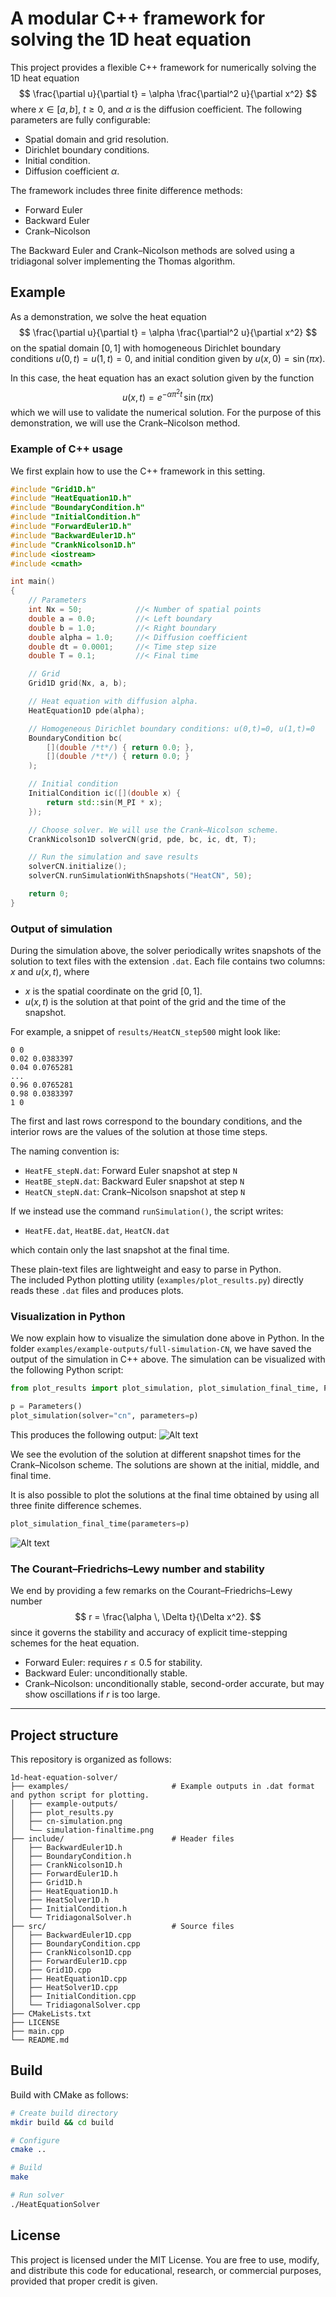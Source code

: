 # A modular C++ framework for solving the 1D heat equation
This project provides a flexible C++ framework for numerically solving the 1D heat equation
$$
    \frac{\partial u}{\partial t} = \alpha \frac{\partial^2 u}{\partial x^2}
$$
where $x \in [a, b]$, $t \geq 0$, and $\alpha$ is the diffusion coefficient. The following parameters are fully configurable:
- Spatial domain and grid resolution. 
- Dirichlet boundary conditions. 
- Initial condition.
- Diffusion coefficient $\alpha$.

The framework includes three finite difference methods: 
- Forward Euler
- Backward Euler
- Crank–Nicolson

The Backward Euler and Crank–Nicolson methods are solved using a tridiagonal solver implementing the Thomas algorithm. 

## Example
As a demonstration, we solve the heat equation
$$
    \frac{\partial u}{\partial t} = \alpha \frac{\partial^2 u}{\partial x^2}
$$
on the spatial domain $[0, 1]$ with homogeneous Dirichlet boundary conditions $u(0, t) = u(1, t) = 0$, and initial condition given by $u(x, 0) = \sin(\pi x)$. 

In this case, the heat equation has an exact solution given by the function
$$
    u(x, t) = e^{-\alpha \pi^2 t} \, \sin(\pi x)
$$
which we will use to validate the numerical solution. For the purpose of this demonstration, we will use the Crank–Nicolson method. 

### Example of C++ usage
We first explain how to use the C++ framework in this setting. 

```cpp
#include "Grid1D.h"
#include "HeatEquation1D.h"
#include "BoundaryCondition.h"
#include "InitialCondition.h"
#include "ForwardEuler1D.h"
#include "BackwardEuler1D.h"
#include "CrankNicolson1D.h"
#include <iostream>
#include <cmath>

int main()
{
    // Parameters 
    int Nx = 50;            //< Number of spatial points
    double a = 0.0;         //< Left boundary
    double b = 1.0;         //< Right boundary
    double alpha = 1.0;     //< Diffusion coefficient
    double dt = 0.0001;     //< Time step size
    double T = 0.1;         //< Final time

    // Grid
    Grid1D grid(Nx, a, b);

    // Heat equation with diffusion alpha. 
    HeatEquation1D pde(alpha);

    // Homogeneous Dirichlet boundary conditions: u(0,t)=0, u(1,t)=0
    BoundaryCondition bc(
        [](double /*t*/) { return 0.0; },
        [](double /*t*/) { return 0.0; }
    );

    // Initial condition
    InitialCondition ic([](double x) {
        return std::sin(M_PI * x);
    });

    // Choose solver. We will use the Crank–Nicolson scheme. 
    CrankNicolson1D solverCN(grid, pde, bc, ic, dt, T);

    // Run the simulation and save results
    solverCN.initialize();
    solverCN.runSimulationWithSnapshots("HeatCN", 50);

    return 0;
}
```

### Output of simulation
During the simulation above, the solver periodically writes snapshots of the solution to text files with the extension `.dat`. Each file contains two columns: $x$ and $u(x, t)$, where
- $x$ is the spatial coordinate on the grid $[0, 1]$. 
- $u(x, t)$ is the solution at that point of the grid and the time of the snapshot. 

For example, a snippet of `results/HeatCN_step500` might look like: 
```
0 0
0.02 0.0383397
0.04 0.0765281
...
0.96 0.0765281
0.98 0.0383397
1 0
```
The first and last rows correspond to the boundary conditions, and the interior rows are the values of the solution at those time steps.

The naming convention is:

- `HeatFE_stepN.dat`: Forward Euler snapshot at step `N`  
- `HeatBE_stepN.dat`: Backward Euler snapshot at step `N`  
- `HeatCN_stepN.dat`: Crank–Nicolson snapshot at step `N`

If we instead use the command `runSimulation()`, the script writes:

- `HeatFE.dat`, `HeatBE.dat`, `HeatCN.dat`

which contain only the last snapshot at the final time. 

These plain-text files are lightweight and easy to parse in Python.  
The included Python plotting utility (`examples/plot_results.py`) directly reads these `.dat` files and produces plots. 

### Visualization in Python
We now explain how to visualize the simulation done above in Python. In the folder `examples/example-outputs/full-simulation-CN`, we have saved the output of the simulation in C++ above. The simulation can be visualized with the following Python script:

```python
from plot_results import plot_simulation, plot_simulation_final_time, Parameters

p = Parameters()
plot_simulation(solver="cn", parameters=p)
```

This produces the following output:
![Alt text](examples/cn-simulation.png)

We see the evolution of the solution at different snapshot times for the Crank–Nicolson scheme. The solutions are shown at the initial, middle, and final time. 

It is also possible to plot the solutions at the final time obtained by using all three finite difference schemes. 

```python
plot_simulation_final_time(parameters=p)
```

![Alt text](examples/simulation-finaltime.png)

### The Courant–Friedrichs–Lewy number and stability
We end by providing a few remarks on the Courant–Friedrichs–Lewy number
$$
    r = \frac{\alpha \, \Delta t}{\Delta x^2}.
$$
since it governs the stability and accuracy of explicit time-stepping schemes for the heat equation. 

- Forward Euler: requires $r \leq 0.5$ for stability.  
- Backward Euler: unconditionally stable.  
- Crank–Nicolson: unconditionally stable, second-order accurate, but may show oscillations if $r$ is too large.  

---

## Project structure
This repository is organized as follows:

```text
1d-heat-equation-solver/
├── examples/                       # Example outputs in .dat format and python script for plotting.
│   ├── example-outputs/
│   ├── plot_results.py
│   ├── cn-simulation.png
│   └–– simulation-finaltime.png
├── include/                        # Header files
│   ├── BackwardEuler1D.h
│   ├── BoundaryCondition.h
│   ├── CrankNicolson1D.h
│   ├── ForwardEuler1D.h
│   ├── Grid1D.h
│   ├── HeatEquation1D.h
│   ├── HeatSolver1D.h
│   ├── InitialCondition.h
│   └── TridiagonalSolver.h
├── src/                            # Source files
│   ├── BackwardEuler1D.cpp
│   ├── BoundaryCondition.cpp
│   ├── CrankNicolson1D.cpp
│   ├── ForwardEuler1D.cpp
│   ├── Grid1D.cpp
│   ├── HeatEquation1D.cpp
│   ├── HeatSolver1D.cpp
│   ├── InitialCondition.cpp
│   └── TridiagonalSolver.cpp
├── CMakeLists.txt
├── LICENSE
├── main.cpp
└── README.md
```

## Build
Build with CMake as follows:

```bash
# Create build directory
mkdir build && cd build

# Configure
cmake ..

# Build
make

# Run solver
./HeatEquationSolver 
```

## License
This project is licensed under the MIT License. 
You are free to use, modify, and distribute this code for educational, research, or commercial purposes, provided that proper credit is given.


